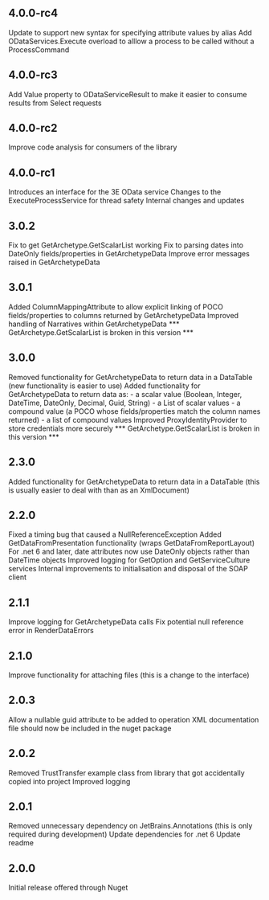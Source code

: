 ﻿4.0.0-rc4
---------
Update to support new syntax for specifying attribute values by alias
Add ODataServices.Execute overload to alllow a process to be called without a ProcessCommand

4.0.0-rc3
---------
Add Value property to ODataServiceResult to make it easier to consume results from Select requests

4.0.0-rc2
---------
Improve code analysis for consumers of the library

4.0.0-rc1
---------
Introduces an interface for the 3E OData service
Changes to the ExecuteProcessService for thread safety
Internal changes and updates

3.0.2
-----
Fix to get GetArchetype.GetScalarList working
Fix to parsing dates into DateOnly fields/properties in GetArchetypeData
Improve error messages raised in GetArchetypeData

3.0.1
-----
Added ColumnMappingAttribute to allow explicit linking of POCO fields/properties to columns returned by GetArchetypeData
Improved handling of Narratives within GetArchetypeData
*** GetArchetype.GetScalarList is broken in this version ***

3.0.0
-----
Removed functionality for GetArchetypeData to return data in a DataTable (new functionality is easier to use)
Added functionality for GetArchetypeData to return data as:
	- a scalar value (Boolean, Integer, DateTime, DateOnly, Decimal, Guid, String)
	- a List of scalar values
	- a compound value (a POCO whose fields/properties match the column names returned)
	- a list of compound values
Improved ProxyIdentityProvider to store credentials more securely
*** GetArchetype.GetScalarList is broken in this version ***

2.3.0
-----
Added functionality for GetArchetypeData to return data in a DataTable (this is usually easier to deal with than as an XmlDocument)

2.2.0
-----
Fixed a timing bug that caused a NullReferenceException
Added GetDataFromPresentation functionality (wraps GetDataFromReportLayout)
For .net 6 and later, date attributes now use DateOnly objects rather than DateTime objects
Improved logging for GetOption and GetServiceCulture services
Internal improvements to initialisation and disposal of the SOAP client

2.1.1
-----
Improve logging for GetArchetypeData calls
Fix potential null reference error in RenderDataErrors

2.1.0
-----
Improve functionality for attaching files (this is a change to the interface)

2.0.3
-----
Allow a nullable guid attribute to be added to operation
XML documentation file should now be included in the nuget package

2.0.2
----
Removed TrustTransfer example class from library that got accidentally copied into project
Improved logging

2.0.1
-----
Removed unnecessary dependency on JetBrains.Annotations (this is only required during development)
Update dependencies for .net 6
Update readme 

2.0.0
-----
Initial release offered through Nuget
